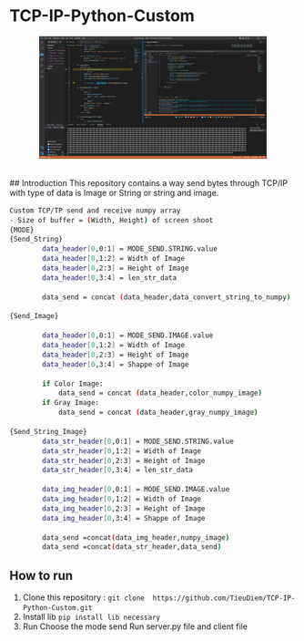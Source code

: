 # TCP-IP-Python-Custom

<div align="center">
<p>
<img src="Result/client.png" width="400"/> 
</p>
<br>  
</div>

</div>
## Introduction 
This repository contains a way send bytes through TCP/IP with type of data is Image or String or string and image.

```bash
Custom TCP/TP send and receive numpy array
- Size of buffer = (Width, Height) of screen shoot
{MODE} 
{Send_String}
        data_header[0,0:1] = MODE_SEND.STRING.value
        data_header[0,1:2] = Width of Image
        data_header[0,2:3] = Height of Image
        data_header[0,3:4] = len_str_data
        
        data_send = concat (data_header,data_convert_string_to_numpy)

{Send_Image}

        data_header[0,0:1] = MODE_SEND.IMAGE.value
        data_header[0,1:2] = Width of Image
        data_header[0,2:3] = Height of Image
        data_header[0,3:4] = Shappe of Image

        if Color Image: 
            data_send = concat (data_header,color_numpy_image)
        if Gray Image:
            data_send = concat (data_header,gray_numpy_image)

{Send_String_Image}
        data_str_header[0,0:1] = MODE_SEND.STRING.value
        data_str_header[0,1:2] = Width of Image
        data_str_header[0,2:3] = Height of Image
        data_str_header[0,3:4] = len_str_data

        data_img_header[0,0:1] = MODE_SEND.IMAGE.value
        data_img_header[0,1:2] = Width of Image
        data_img_header[0,2:3] = Height of Image
        data_img_header[0,3:4] = Shappe of Image

        data_send =concat(data_img_header,numpy_image)
        data_send =concat(data_str_header,data_send)
```
## How to run
1. Clone this repository :
` git clone  https://github.com/TieuDiem/TCP-IP-Python-Custom.git `
2. Install lib
`pip install lib necessary`
3. Run 
Choose the mode send 
Run server.py file and client file  
